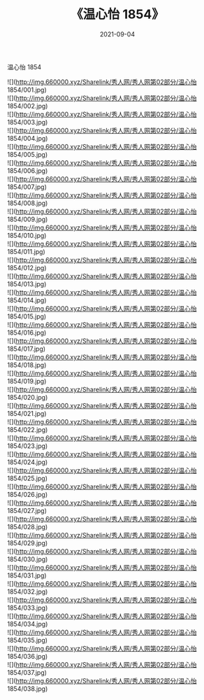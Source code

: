 ﻿---
layout: post
title:  《温心怡 1854》
date:   2021-09-04
img: http://img.660000.xyz/Sharelink/秀人网/秀人网第02部分/温心怡 1854/000.jpg
categories: [美女, 清纯, 唯美]
---

温心怡 1854

  ![](http://img.660000.xyz/Sharelink/秀人网/秀人网第02部分/温心怡 1854/001.jpg) <br> ![](http://img.660000.xyz/Sharelink/秀人网/秀人网第02部分/温心怡 1854/002.jpg) <br> ![](http://img.660000.xyz/Sharelink/秀人网/秀人网第02部分/温心怡 1854/003.jpg) <br> ![](http://img.660000.xyz/Sharelink/秀人网/秀人网第02部分/温心怡 1854/004.jpg) <br> ![](http://img.660000.xyz/Sharelink/秀人网/秀人网第02部分/温心怡 1854/005.jpg) <br> ![](http://img.660000.xyz/Sharelink/秀人网/秀人网第02部分/温心怡 1854/006.jpg) <br> ![](http://img.660000.xyz/Sharelink/秀人网/秀人网第02部分/温心怡 1854/007.jpg) <br> ![](http://img.660000.xyz/Sharelink/秀人网/秀人网第02部分/温心怡 1854/008.jpg) <br> ![](http://img.660000.xyz/Sharelink/秀人网/秀人网第02部分/温心怡 1854/009.jpg) <br> ![](http://img.660000.xyz/Sharelink/秀人网/秀人网第02部分/温心怡 1854/010.jpg) <br> ![](http://img.660000.xyz/Sharelink/秀人网/秀人网第02部分/温心怡 1854/011.jpg) <br> ![](http://img.660000.xyz/Sharelink/秀人网/秀人网第02部分/温心怡 1854/012.jpg) <br> ![](http://img.660000.xyz/Sharelink/秀人网/秀人网第02部分/温心怡 1854/013.jpg) <br> ![](http://img.660000.xyz/Sharelink/秀人网/秀人网第02部分/温心怡 1854/014.jpg) <br> ![](http://img.660000.xyz/Sharelink/秀人网/秀人网第02部分/温心怡 1854/015.jpg) <br> ![](http://img.660000.xyz/Sharelink/秀人网/秀人网第02部分/温心怡 1854/016.jpg) <br> ![](http://img.660000.xyz/Sharelink/秀人网/秀人网第02部分/温心怡 1854/017.jpg) <br> ![](http://img.660000.xyz/Sharelink/秀人网/秀人网第02部分/温心怡 1854/018.jpg) <br> ![](http://img.660000.xyz/Sharelink/秀人网/秀人网第02部分/温心怡 1854/019.jpg) <br> ![](http://img.660000.xyz/Sharelink/秀人网/秀人网第02部分/温心怡 1854/020.jpg) <br> ![](http://img.660000.xyz/Sharelink/秀人网/秀人网第02部分/温心怡 1854/021.jpg) <br> ![](http://img.660000.xyz/Sharelink/秀人网/秀人网第02部分/温心怡 1854/022.jpg) <br> ![](http://img.660000.xyz/Sharelink/秀人网/秀人网第02部分/温心怡 1854/023.jpg) <br> ![](http://img.660000.xyz/Sharelink/秀人网/秀人网第02部分/温心怡 1854/024.jpg) <br> ![](http://img.660000.xyz/Sharelink/秀人网/秀人网第02部分/温心怡 1854/025.jpg) <br> ![](http://img.660000.xyz/Sharelink/秀人网/秀人网第02部分/温心怡 1854/026.jpg) <br> ![](http://img.660000.xyz/Sharelink/秀人网/秀人网第02部分/温心怡 1854/027.jpg) <br> ![](http://img.660000.xyz/Sharelink/秀人网/秀人网第02部分/温心怡 1854/028.jpg) <br> ![](http://img.660000.xyz/Sharelink/秀人网/秀人网第02部分/温心怡 1854/029.jpg) <br> ![](http://img.660000.xyz/Sharelink/秀人网/秀人网第02部分/温心怡 1854/030.jpg) <br> ![](http://img.660000.xyz/Sharelink/秀人网/秀人网第02部分/温心怡 1854/031.jpg) <br> ![](http://img.660000.xyz/Sharelink/秀人网/秀人网第02部分/温心怡 1854/032.jpg) <br> ![](http://img.660000.xyz/Sharelink/秀人网/秀人网第02部分/温心怡 1854/033.jpg) <br> ![](http://img.660000.xyz/Sharelink/秀人网/秀人网第02部分/温心怡 1854/034.jpg) <br> ![](http://img.660000.xyz/Sharelink/秀人网/秀人网第02部分/温心怡 1854/035.jpg) <br> ![](http://img.660000.xyz/Sharelink/秀人网/秀人网第02部分/温心怡 1854/036.jpg) <br> ![](http://img.660000.xyz/Sharelink/秀人网/秀人网第02部分/温心怡 1854/037.jpg) <br> ![](http://img.660000.xyz/Sharelink/秀人网/秀人网第02部分/温心怡 1854/038.jpg) <br>